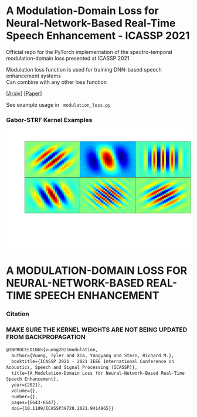 # A Modulation-Domain Loss for Neural-Network-Based Real-Time Speech Enhancement - ICASSP 2021

Official repo for the PyTorch implementation of the spectro-temporal modulation-domain loss presented at ICASSP 2021

Modulation loss function is used for training DNN-based speech enhancement systems \
Can combine with any other loss function

[[Arxiv](https://arxiv.org/pdf/2102.07330.pdf)] [[Paper](https://ieeexplore.ieee.org/document/9414965)]

See example usage in <code> modulation_loss.py </code>

### Gabor-STRF Kernel Examples
![alt text](gabor_filters_new.png "Gabor-STRF Kernels")
# A MODULATION-DOMAIN LOSS FOR NEURAL-NETWORK-BASED REAL-TIME SPEECH ENHANCEMENT
### Citation

### MAKE SURE THE KERNEL WEIGHTS ARE NOT BEING UPDATED FROM BACKPROPAGATION
```
@INPROCEEDINGS{vuong2021modulation,
  author={Vuong, Tyler and Xia, Yangyang and Stern, Richard M.},
  booktitle={ICASSP 2021 - 2021 IEEE International Conference on Acoustics, Speech and Signal Processing (ICASSP)}, 
  title={A Modulation-Domain Loss for Neural-Network-Based Real-Time Speech Enhancement}, 
  year={2021},
  volume={},
  number={},
  pages={6643-6647},
  doi={10.1109/ICASSP39728.2021.9414965}}
  
```
